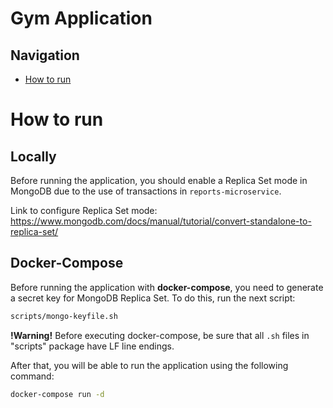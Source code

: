 # Gym Application

## Navigation
- [How to run](#How-to-run)

# How to run
## Locally

Before running the application, you should enable a Replica Set mode in MongoDB due to the use of transactions in `reports-microservice`. 

Link to configure Replica Set mode: https://www.mongodb.com/docs/manual/tutorial/convert-standalone-to-replica-set/ 

## Docker-Compose

Before running the application with **docker-compose**, you need to generate a secret key for MongoDB Replica Set. To do this, run the next script:
```bash
scripts/mongo-keyfile.sh
```

**!Warning!** Before executing docker-compose, be sure that all `.sh` files in "scripts" package have LF line endings.

After that, you will be able to run the application using the following command:
```bash
docker-compose run -d
```
